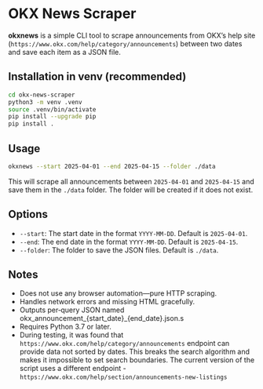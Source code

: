 # OKX News Scraper

**okxnews** is a simple CLI tool to scrape announcements from OKX’s help site
(`https://www.okx.com/help/category/announcements`) between two dates and
save each item as a JSON file.

## Installation in venv (recommended)

```bash
cd okx-news-scraper
python3 -m venv .venv
source .venv/bin/activate
pip install --upgrade pip
pip install .
```


## Usage

```bash
okxnews --start 2025-04-01 --end 2025-04-15 --folder ./data
```
This will scrape all announcements between `2025-04-01` and `2025-04-15` and save
them in the `./data` folder. The folder will be created if it does not exist.


## Options
- `--start`: The start date in the format `YYYY-MM-DD`. Default is `2025-04-01`.
- `--end`: The end date in the format `YYYY-MM-DD`. Default is `2025-04-15`.
- `--folder`: The folder to save the JSON files. Default is `./data`.


## Notes
- Does not use any browser automation—pure HTTP scraping.
- Handles network errors and missing HTML gracefully.
- Outputs per‑query JSON named okx_announcement_{start_date}_{end_date}.json.s
- Requires Python 3.7 or later.
- During testing, it was found that `https://www.okx.com/help/category/announcements` endpoint can provide data not sorted by dates. This breaks the search algorithm and makes it impossible to set search boundaries. The current version of the script uses a different endpoint - `https://www.okx.com/help/section/announcements-new-listings`